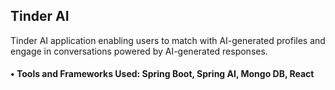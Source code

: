 ## Tinder AI
Tinder AI application enabling users to match with AI-generated profiles and engage
in conversations powered by AI-generated responses.
#### • Tools and Frameworks Used: Spring Boot, Spring AI, Mongo DB, React
